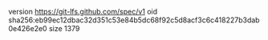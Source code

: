 version https://git-lfs.github.com/spec/v1
oid sha256:eb99ec12dbac32d351c53e84b5dc68f92c5d8acf3c6c418227b3dab0e426e2e0
size 1379
